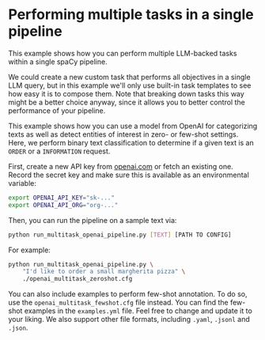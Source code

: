 # Performing multiple tasks in a single pipeline

This example shows how you can perform multiple LLM-backed tasks within
a single spaCy pipeline.

We could create a new custom task that performs all objectives in a single
LLM query, but in this example we'll only use built-in task templates to
see how easy it is to compose them. Note that breaking down tasks this way
might be a better choice anyway, since it allows you to better control the
performance of your pipeline.

This example shows how you can use a model from OpenAI for categorizing texts
as well as detect entities of interest in zero- or few-shot settings.
Here, we perform binary text classification to determine if a given text
is an `ORDER` or a `INFORMATION` request.

First, create a new API key from
[openai.com](https://platform.openai.com/account/api-keys) or fetch an existing
one. Record the secret key and make sure this is available as an environmental
variable:

```sh
export OPENAI_API_KEY="sk-..."
export OPENAI_API_ORG="org-..."
```

Then, you can run the pipeline on a sample text via:

```sh
python run_multitask_openai_pipeline.py [TEXT] [PATH TO CONFIG]
```

For example:

```sh
python run_multitask_openai_pipeline.py \
    "I'd like to order a small margherita pizza" \
    ./openai_multitask_zeroshot.cfg
```

You can also include examples to perform few-shot annotation. To do so, use the
`openai_multitask_fewshot.cfg` file instead. You can find the few-shot examples in
the `examples.yml` file. Feel free to change and update it to your liking.
We also support other file formats, including `.yaml`, `.jsonl` and `.json`.
